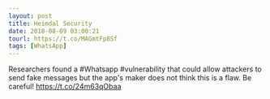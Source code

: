 ```yaml
---
layout: post
title: Heimdal Security
date: 2018-08-09 03:00:21
tourl: https://t.co/MAGmtFp8Sf
tags: [WhatsApp]
---
```

Researchers found a #Whatsapp #vulnerability that could allow attackers to send fake messages but the app's maker does not think this is a flaw. Be careful! https://t.co/24m63qObaa